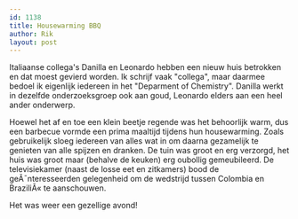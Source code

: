 ```yaml
---
id: 1138
title: Housewarming BBQ
author: Rik
layout: post
---
```

Italiaanse collega's Danilla en Leonardo hebben een nieuw huis betrokken en dat moest gevierd worden. Ik schrijf vaak "collega", maar daarmee bedoel ik eigenlijk iedereen in het "Deparment of Chemistry". Danilla werkt in dezelfde onderzoeksgroep ook aan goud, Leonardo elders aan een heel ander onderwerp.

Hoewel het af en toe een klein beetje regende was het behoorlijk warm, dus een barbecue vormde een prima maaltijd tijdens hun housewarming. Zoals gebruikelijk sloeg iedereen van alles wat in om daarna gezamelijk te genieten van alle spijzen en dranken. De tuin was groot en erg verzorgd, het huis was groot maar (behalve de keuken) erg oubollig gemeubileerd. De televisiekamer (naast de losse eet en zitkamers) bood de geÃ¯nteresseerden gelegenheid om de wedstrijd tussen Colombia en BraziliÃ« te aanschouwen.

Het was weer een gezellige avond!
